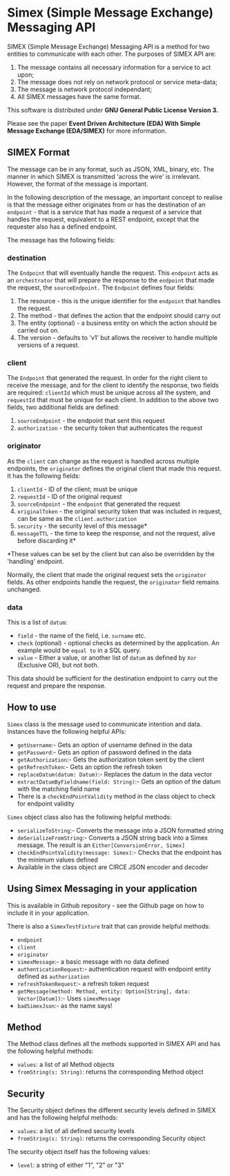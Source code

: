 # Simex (Simple Message Exchange) Messaging API
SIMEX (Simple Message Exchange) Messaging API is a method for two entities to communicate with each other. The purposes of
SIMEX API are:

1. The message contains all necessary information for a service to act upon;
2. The message does not rely on network protocol or service meta-data;
3. The message is network protocol independant;
4. All SIMEX messages have the same format.

This software is distributed under **GNU General Public License Version 3.**

Please see the paper **Event Driven Architecture (EDA) With Simple Message Exchange (EDA/SIMEX)** for more 
information.

## SIMEX Format
The message can be in any format, such as JSON, XML, binary, etc. The manner in which SIMEX is transmitted 'across the wire'
is irrelevant. However, the format of the message is important.

In the following description of the message, an important concept to realise is that the message either originates from
or has the destination of an `endpoint` - that is a service that has made a request of a service that handles the request, equivalent
to a REST endpoint, except that the requester also has a defined endpoint.

The message has the following fields:
### destination
The `Endpoint` that will eventually handle the request. This `endpoint` acts as an `orchestrator` that will prepare the 
response to the `endpoint` that made the request, the `sourceEndpoint.`
The `Endpoint` defines four fields:
1. The resource - this is the unique identifier for the `endpoint` that handles the request.
2. The method - that defines the action that the endpoint should carry out
3. The entity (optional) - a business entity on which the action should be carried out on.
4. The version - defaults to 'v1' but allows the receiver to handle multiple versions of a request.

### client
The `Endpoint` that generated the request. In order for the right client to receive the message, and for the client to
identify the response, two fields are required: `clientId` which must be unique across all the system, and `requestId` that 
must be unique for each client.
In addition to the above two fields, two additional fields are defined:
1. `sourceEndpoint` - the endpoint that sent this request
2. `authorization` - the security token that authenticates the request

### originator
As the `client` can change as the request is handled across multiple endpoints, the `originator` defines the original client
that made this request. It has the following fields:
1. `clientId` - ID of the client; must be unique
2. `requestId` - ID of the original request
3. `sourceEndpoint` - the `endpoint` that generated the request
4. `originalToken` - the original security token that was included in request, can be same as the `client.authorization`
5. `security` - the security level of this message*
6. `messageTTL` - the time to keep the response, and not the request, alive before discarding it*

*These values can be set by the client but can also be overridden by the 'handling' endpoint.

Normally, the client that made the original request sets the `originator` fields. As other endpoints handle the request,
the `originator` field remains unchanged.

### data
This is a list of `datum`:

* `field` - the name of the field, i.e. `surname` etc.
* `check` (optional) - optional checks as determined by the application. An example would be `equal to` in a SQL query.
* `value` - Either a value, or another list of `datum` as defined by `Xor` (Exclusive OR), but not both.

This data should be sufficient for the destination endpoint to carry out the request and prepare the response.

## How to use

`Simex` class is the message used to communicate intention and data. Instances have the following helpful APIs:

* `getUsername`:- Gets an option of username defined in the data
* `getPassword`:- Gets an option of password defined in the data
* `getAuthorization`:- Gets the authorization token sent by the client
* `getRefreshToken`:- Gets an option the refresh token
* `replaceDatum(datum: Datum)`:- Replaces the datum in the data vector
* `extractDatumByFieldname(field: String)`:- Gets an option of the datum with the matching field name
* There is a `checkEndPointValidity` method in the class object to check for endpoint validity

`Simex` object class also has the following helpful methods:

* `serializeToString`:- Converts the message into a JSON formatted string
* `deSerializeFromString`:- Converts a JSON string back into a Simex message. The result is an `Either[ConversionError, Simex]`
* `checkEndPointValidity(message: Simex)`:- Checks that the endpoint has the minimum values defined
* Available in the class object are CIRCE JSON encoder and decoder

## Using Simex Messaging in your application
This is available in Github repository - see the Github page on how to include it in your application.

There is also a `SimexTestFixture` trait that can provide helpful methods:

* `endpoint`
* `client`
* `originator`
* `simexMessage`:- a basic message with no data defined
* `authenticationRequest`:- authentication request with endpoint entity defined as `authorization`
* `refreshTokenRequest`:- a refresh token request
* `getMessage(method: Method, entity: Option[String], data: Vector[Datum])`:- Uses `simexMessage`
* `badSimexJson`:- as the name says!

## Method
The Method class defines all the methods supported in SIMEX API and has the following helpful methods:
* `values`: a list of all Method objects
* `fromString(s: String)`: returns the corresponding Method object

## Security
The Security object defines the different security levels defined in SIMEX and has the following helpful methods:
* `values`: a list of all defined security levels
* `fromString(s: String)`: returns the corresponding Security object

The security object itself has the following values:
* `level`: a string of either "1", "2" or "3"